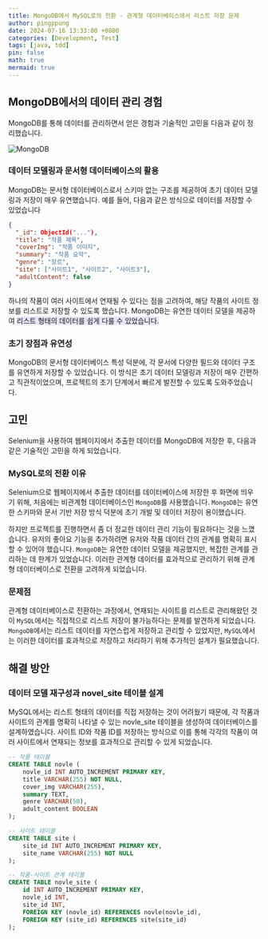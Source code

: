 ```yaml
---
title: MongoDB에서 MySQL로의 전환 - 관계형 데이터베이스에서 리스트 저장 문제
author: pingppung
date: 2024-07-16 13:33:00 +0800
categories: [Development, Test]
tags: [java, tdd]
pin: false
math: true
mermaid: true
---
```


## MongoDB에서의 데이터 관리 경험

MongoDB를 통해 데이터를 관리하면서 얻은 경험과 기술적인 고민을 다음과 같이 정리했습니다.

![MongoDB](https://pingppung.github.io/assets/img/posts/2024-07-16/mongoDB에서.PNG)


### 데이터 모델링과 문서형 데이터베이스의 활용

MongoDB는 문서형 데이터베이스로서 스키마 없는 구조를 제공하여 초기 데이터 모델링과 저장이 매우 유연했습니다. 예를 들어, 다음과 같은 방식으로 데이터를 저장할 수 있었습니다

```json
{
  "_id": ObjectId("..."),
  "title": "작품 제목",
  "coverImg": "작품 이미지",
  "summary": "작품 요약",
  "genre": "장르",
  "site": ["사이트1", "사이트2", "사이트3"],
  "adultContent": false
}
```
하나의 작품이 여러 사이트에서 연재될 수 있다는 점을 고려하여, 해당 작품의 사이트 정보를 리스트로 저장할 수 있도록 했습니다. MongoDB는 유연한 데이터 모델을 제공하여 <span style="background-color:#E6E6FA">리스트 형태의 데이터를 쉽게 다룰 수 있었습니다.</span>

### 초기 장점과 유연성

MongoDB의 문서형 데이터베이스 특성 덕분에, 각 문서에 다양한 필드와 데이터 구조를 유연하게 저장할 수 있었습니다. 이 방식은 초기 데이터 모델링과 저장이 매우 간편하고 직관적이었으며, 프로젝트의 초기 단계에서 빠르게 발전할 수 있도록 도와주었습니다.

## 고민

Selenium을 사용하여 웹페이지에서 추출한 데이터를 MongoDB에 저장한 후, 다음과 같은 기술적인 고민을 하게 되었습니다.

### MySQL로의 전환 이유

Selenium으로 웹페이지에서 추출한 데이터를 데이터베이스에 저장한 후 화면에 띄우기 위해, 처음에는 비관계형 데이터베이스인 `MongoDB`를 사용했습니다. `MongoDB`는 유연한 스키마와 문서 기반 저장 방식 덕분에 초기 개발 및 데이터 저장이 용이했습니다.

하지만 프로젝트를 진행하면서 좀 더 정교한 데이터 관리 기능이 필요하다는 것을 느꼈습니다. 유저의 좋아요 기능을 추가하려면 유저와 작품 데이터 간의 관계를 명확히 표시할 수 있어야 했습니다.  `MongoDB`는 유연한 데이터 모델을 제공했지만, 복잡한 관계를 관리하는 데 한계가 있었습니다. 이러한 관계형 데이터를 효과적으로 관리하기 위해 관계형 데이터베이스로 전환을 고려하게 되었습니다.

### 문제점

관계형 데이터베이스로 전환하는 과정에서, 연재되는 사이트를 리스트로 관리해왔던 것이 `MySQL`에서는 직접적으로 리스트 저장이 불가능하다는 문제를 발견하게 되었습니다. `MongoDB`에서는 리스트 데이터를 자연스럽게 저장하고 관리할 수 있었지만, `MySQL`에서는 이러한 데이터를 효과적으로 저장하고 처리하기 위해 추가적인 설계가 필요했습니다.

## 해결 방안

### 데이터 모델 재구성과 novel_site 테이블 설계

MySQL에서는 리스트 형태의 데이터를 직접 저장하는 것이 어려웠기 때문에, 각 작품과 사이트의 관계를 명확히 나타낼 수 있는 novle_site 테이블을 생성하여 데이터베이스를 설계하였습니다. 사이트 ID와 작품 ID를 저장하는 방식으로 이를 통해 각각의 작품이 여러 사이트에서 연재되는 정보를 효과적으로 관리할 수 있게 되었습니다.

```sql
-- 작품 테이블
CREATE TABLE novle (
    novle_id INT AUTO_INCREMENT PRIMARY KEY,
    title VARCHAR(255) NOT NULL,
    cover_img VARCHAR(255),
    summary TEXT,
    genre VARCHAR(50),
    adult_content BOOLEAN
);

-- 사이트 테이블
CREATE TABLE site (
    site_id INT AUTO_INCREMENT PRIMARY KEY,
    site_name VARCHAR(255) NOT NULL
);

-- 작품-사이트 관계 테이블
CREATE TABLE novle_site (
    id INT AUTO_INCREMENT PRIMARY KEY,
    novle_id INT,
    site_id INT,
    FOREIGN KEY (novle_id) REFERENCES novle(novle_id),
    FOREIGN KEY (site_id) REFERENCES site(site_id)
);
```